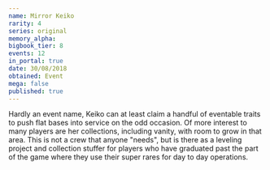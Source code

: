 ```yaml
---
name: Mirror Keiko
rarity: 4
series: original
memory_alpha:
bigbook_tier: 8
events: 12
in_portal: true
date: 30/08/2018
obtained: Event
mega: false
published: true
---
```


Hardly an event name, Keiko can at least claim a handful of eventable traits to push flat bases into service on the odd occasion. Of more interest to many players are her collections, including vanity, with room to grow in that area. This is not a crew that anyone "needs", but is there as a leveling project and collection stuffer for players who have graduated past the part of the game where they use their super rares for day to day operations.
